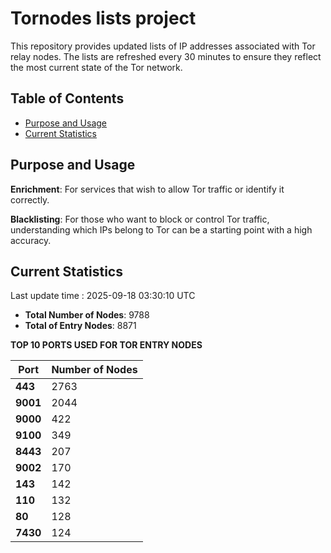 # Tornodes lists project

This repository provides updated lists of IP addresses associated with Tor relay nodes. The lists are refreshed every 30 minutes to ensure they reflect the most current state of the Tor network.

## Table of Contents

- [Purpose and Usage](#purpose-and-usage)
- [Current Statistics](#current-statistics)


## Purpose and Usage

**Enrichment**: For services that wish to allow Tor traffic or identify it correctly.

**Blacklisting**: For those who want to block or control Tor traffic, understanding which IPs belong to Tor can be a starting point with a high accuracy.

## Current Statistics

Last update time : 2025-09-18 03:30:10 UTC

- **Total Number of Nodes**: 9788
- **Total of Entry Nodes**: 8871

**TOP 10 PORTS USED FOR TOR ENTRY NODES**

| **Port** | **Number of Nodes** |
|------|-----------------|
| **443**   | 2763  |
| **9001**   | 2044  |
| **9000**   | 422  |
| **9100**   | 349  |
| **8443**   | 207  |
| **9002**   | 170  |
| **143**   | 142  |
| **110**   | 132  |
| **80**   | 128  |
| **7430**   | 124  |

